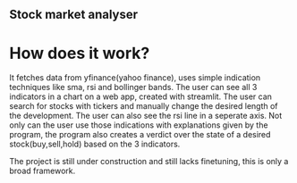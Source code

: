 ## Stock market analyser

# How does it work?
It fetches data from yfinance(yahoo finance), uses simple indication techniques like sma, rsi and bollinger bands. The user can see all 3 indicators in a chart on a web app, created with streamlit. The user can search for stocks with tickers and manually change the desired length of the development. The user can also see the rsi line in a seperate axis. Not only can the user use those indications with explanations given by the program, the program also creates a verdict over the state of a desired stock(buy,sell,hold) based on the 3 indicators.

The project is still under construction and still lacks finetuning, this is only a broad framework.